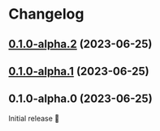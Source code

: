 # Changelog

## [0.1.0-alpha.2](https://github.com/PrettyCoffee/yaasl/compare/0.1.0-alpha.1...0.1.0-alpha.2) (2023-06-25)

## [0.1.0-alpha.1](https://github.com/PrettyCoffee/yaasl/compare/0.1.0-alpha.0...0.1.0-alpha.1) (2023-06-25)

## 0.1.0-alpha.0 (2023-06-25)

Initial release 🎉
